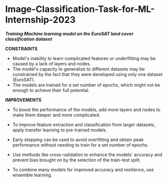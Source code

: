 # Image-Classification-Task-for-ML-Internship-2023
**_Training  Machine learning model on the EuroSAT land cover classification dataset_**


**CONSTRAINTS**

* Model's inability to learn complicated features or underfitting may be caused by a lack of layers and nodes.
* The model's capacity to generalize to different datasets may be constrained by the fact that they were developed using only one dataset (EuroSAT).
* The models are trained for a set number of epochs, which might not be enough to achieve their full potential.


**IMPROVEMENTS**

* To boost the performance of the models, add more layers and nodes to make them deeper and more complicated.

* To improve feature extraction and classification from larger datasets, apply transfer learning to pre-trained models.

* Early stopping can be used to avoid overfitting and obtain peak performance without needing to train for a set number of epochs.

* Use methods like cross-validation to enhance the models' accuracy and prevent bias brought on by the selection of the train-test split.

* To combine many models for improved accuracy and resilience, use ensemble learning.

